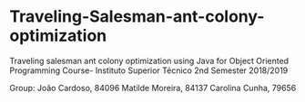 # Traveling-Salesman-ant-colony-optimization
Traveling salesman ant colony optimization using Java for Object Oriented Programming Course- Instituto Superior Técnico 2nd Semester 2018/2019


Group:
João Cardoso, 84096
Matilde Moreira, 84137
Carolina Cunha, 79656
